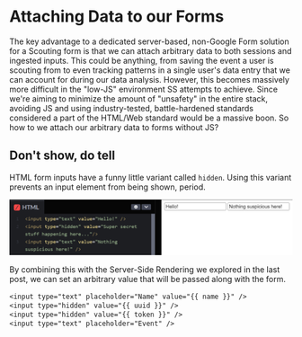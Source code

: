 # Attaching Data to our Forms

The key advantage to a dedicated server-based, non-Google Form solution for a Scouting form is that we can attach arbitrary data to both sessions and ingested inputs. This could be anything, from saving the event a user is scouting from to even tracking patterns in a single user's data entry that we can account for during our data analysis. However, this becomes massively more difficult in the "low-JS" environment SS attempts to achieve. Since we're aiming to minimize the amount of "unsafety" in the entire stack, avoiding JS and using industry-tested, battle-hardened standards considered a part of the HTML/Web standard would be a massive boon. So how to we attach our arbitrary data to forms without JS?

## Don't show, do tell

HTML form inputs have a funny little variant called `hidden`. Using this variant prevents an input element from being shown, period.

![](./day-3-hidden-1.png)

By combining this with the Server-Side Rendering we explored in the last post, we can set an arbitrary value that will be passed along with the form.

```django
<input type="text" placeholder="Name" value="{{ name }}" />
<input type="hidden" value="{{ uuid }}" />
<input type="hidden" value="{{ token }}" />
<input type="text" placeholder="Event" />
```

